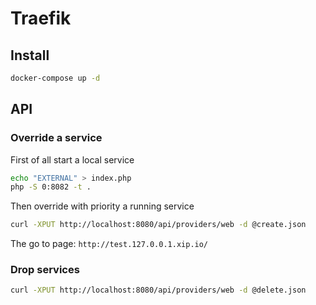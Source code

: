 # Traefik

## Install

```sh
docker-compose up -d
```

## API

### Override a service

First of all start a local service

```sh
echo "EXTERNAL" > index.php
php -S 0:8082 -t .
```

Then override with priority a running service

```sh
curl -XPUT http://localhost:8080/api/providers/web -d @create.json
```

The go to page: `http://test.127.0.0.1.xip.io/`

### Drop services

```sh
curl -XPUT http://localhost:8080/api/providers/web -d @delete.json
```

